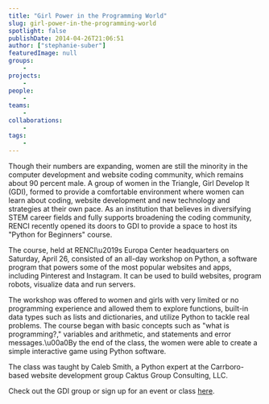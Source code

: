 ```yaml
---
title: "Girl Power in the Programming World"
slug: girl-power-in-the-programming-world
spotlight: false
publishDate: 2014-04-26T21:06:51
author: ["stephanie-suber"]
featuredImage: null
groups:
    - 
projects:
    - 
people:
    - 
teams: 
    - 
collaborations:
    - 
tags:
    - 
---
```

<p>Though their numbers are expanding, women are still the minority in the computer development and website coding community, which remains about 90 percent male. A group of women in the Triangle, Girl Develop It (GDI), formed to provide a comfortable environment where women can learn about coding, website development and new technology and strategies at their own pace. As an institution that believes in diversifying STEM career fields and fully supports broadening the coding community, RENCI recently opened its doors to GDI to provide a space to host its "Python for Beginners" course.</p>
<p>The course, held at RENCI\u2019s Europa Center headquarters on Saturday, April 26, consisted of an all-day workshop on Python, a software program that powers some of the most popular websites and apps, including Pinterest and Instagram. It can be used to build websites, program robots, visualize data and run servers.</p>
<p>The workshop was offered to women and girls with very limited or no programming experience and allowed them to explore functions, built-in data types such as lists and dictionaries, and utilize Python to tackle real problems. The course began with basic concepts such as "what is programming?," variables and arithmetic, and statements and error messages.\u00a0By the end of the class, the women were able to create a simple interactive game using Python software.</p>
<p>The class was taught by Caleb Smith, a Python expert at the Carrboro-based website development group Caktus Group Consulting, LLC.</p>
<p>Check out the GDI group or sign up for an event or class <a href="http://www.meetup.com/Girl-Develop-It-RDU/">here</a>.</p>
<!-- AddThis Advanced Settings generic via filter on the_content --><!-- AddThis Share Buttons generic via filter on the_content -->
